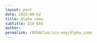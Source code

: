 ```yaml
---
layout: post
date: 2022-08-02 
title: Alpha coma
subtitle: ICU EEG
author: 
permalink: /EEGAtlas/icu-eeg/Alpha_coma
---
```



